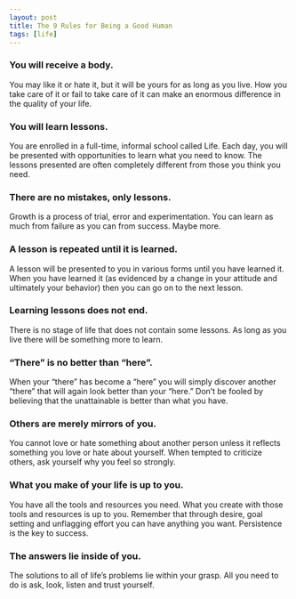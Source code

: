 ```yaml
---
layout: post
title: The 9 Rules for Being a Good Human
tags: [life]
---
```


### You will receive a body.
You may like it or hate it, but it will be yours for as long as you live. How you take care of it or fail to take care of it can make an enormous difference in the quality of your life.

### You will learn lessons.
You are enrolled in a full-time, informal school called Life. Each day, you will be presented with opportunities to learn what you need to know. The lessons presented are often completely different from those you think you need.

### There are no mistakes, only lessons.
Growth is a process of trial, error and experimentation. You can learn as much from failure as you can from success. Maybe more.

### A lesson is repeated until it is learned.
A lesson will be presented to you in various forms until you have learned it. When you have learned it (as evidenced by a change in your attitude and ultimately your behavior) then you can go on to the next lesson.

### Learning lessons does not end.
There is no stage of life that does not contain some lessons. As long as you live there will be something more to learn.

### “There” is no better than “here”.
When your “there” has become a “here” you will simply discover another “there” that will again look better than your “here.” Don’t be fooled by believing that the unattainable is better than what you have.

### Others are merely mirrors of you.
You cannot love or hate something about another person unless it reflects something you love or hate about yourself. When tempted to criticize others, ask yourself why you feel so strongly.

### What you make of your life is up to you.
You have all the tools and resources you need. What you create with those tools and resources is up to you. Remember that through desire, goal setting and unflagging effort you can have anything you want. Persistence is the key to success.

### The answers lie inside of you.
The solutions to all of life’s problems lie within your grasp. All you need to do is ask, look, listen and trust yourself.
